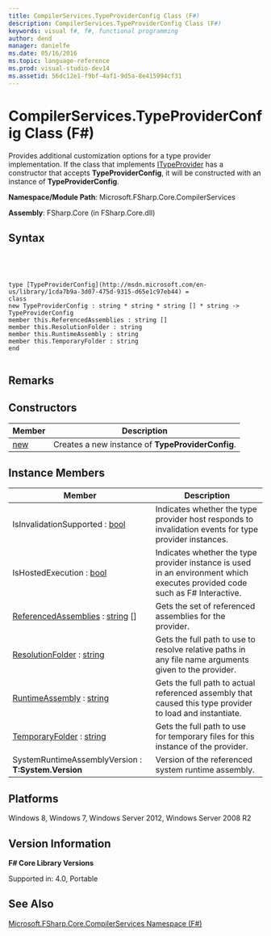 ```yaml
---
title: CompilerServices.TypeProviderConfig Class (F#)
description: CompilerServices.TypeProviderConfig Class (F#)
keywords: visual f#, f#, functional programming
author: dend
manager: danielfe
ms.date: 05/16/2016
ms.topic: language-reference
ms.prod: visual-studio-dev14
ms.assetid: 56dc12e1-f9bf-4af1-9d5a-8e415994cf31 
---
```


# CompilerServices.TypeProviderConfig Class (F#)

Provides additional customization options for a type provider implementation. If the class that implements [ITypeProvider](http://msdn.microsoft.com/en-us/library/2c2b0571-843d-4a7d-95d4-0a7510ed5e2f) has a constructor that accepts **TypeProviderConfig**, it will be constructed with an instance of **TypeProviderConfig**.

**Namespace/Module Path**: Microsoft.FSharp.Core.CompilerServices

**Assembly**: FSharp.Core (in FSharp.Core.dll)


## Syntax



```




type [TypeProviderConfig](http://msdn.microsoft.com/en-us/library/1cda7b9a-3d07-475d-9315-d65e1c97eb44) =
class
new TypeProviderConfig : string * string * string [] * string -> TypeProviderConfig
member this.ReferencedAssemblies : string []
member this.ResolutionFolder : string
member this.RuntimeAssembly : string
member this.TemporaryFolder : string
end


```





## Remarks

## Constructors


|Member|Description|
|------|-----------|
|[new](http://msdn.microsoft.com/en-us/library/a58edc91-0eae-49b8-9331-81115832f7af)|Creates a new instance of **TypeProviderConfig**.|

## Instance Members


|Member|Description|
|------|-----------|
|IsInvalidationSupported : [bool](http://msdn.microsoft.com/en-us/library/89c0cf9c-49ce-4207-a3be-555851a67dd5)|Indicates whether the type provider host responds to invalidation events for type provider instances.|
|IsHostedExecution : [bool](http://msdn.microsoft.com/en-us/library/89c0cf9c-49ce-4207-a3be-555851a67dd5)|Indicates whether the type provider instance is used in an environment which executes provided code such as F# Interactive.|
|[ReferencedAssemblies](http://msdn.microsoft.com/en-us/library/24600287-d40a-4b38-a5e8-d903214dcef9) : [string](http://msdn.microsoft.com/en-us/library/12b97856-ec80-4f70-a018-afb0753f755a) []|Gets the set of referenced assemblies for the provider.|
|[ResolutionFolder](http://msdn.microsoft.com/en-us/library/3424c496-b38d-49cd-b4a4-869193f2baf6) : [string](http://msdn.microsoft.com/en-us/library/12b97856-ec80-4f70-a018-afb0753f755a)|Gets the full path to use to resolve relative paths in any file name arguments given to the provider.|
|[RuntimeAssembly](http://msdn.microsoft.com/en-us/library/3ff43026-7d3a-4b8b-942b-f38e9bd5dfe1) : [string](http://msdn.microsoft.com/en-us/library/12b97856-ec80-4f70-a018-afb0753f755a)|Gets the full path to actual referenced assembly that caused this type provider to load and instantiate.|
|[TemporaryFolder](http://msdn.microsoft.com/en-us/library/af72b3d0-9888-4d14-adce-e75ce35bf29c) : [string](http://msdn.microsoft.com/en-us/library/12b97856-ec80-4f70-a018-afb0753f755a)|Gets the full path to use for temporary files for this instance of the provider.|
|SystemRuntimeAssemblyVersion : **T:System.Version**|Version of the referenced system runtime assembly.|

## Platforms
Windows 8, Windows 7, Windows Server 2012, Windows Server 2008 R2


## Version Information
**F# Core Library Versions**

Supported in: 4.0, Portable




## See Also
[Microsoft.FSharp.Core.CompilerServices Namespace &#40;F&#35;&#41;](Microsoft.FSharp.Core.CompilerServices-Namespace-%5BFSharp%5D.md)

